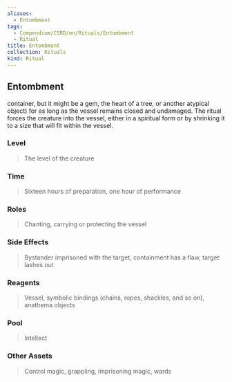 ```yaml
---
aliases:
  - Entombment
tags:
  - Compendium/CSRD/en/Rituals/Entombment
  - Ritual
title: Entombment
collection: Rituals
kind: Ritual
---
```

## Entombment
container, but it might be a gem, the heart of a tree, or another atypical object) for as long as the vessel remains closed and undamaged. The ritual forces the creature into the vessel, either in a spiritual form or by shrinking it to a size that will fit within the vessel. 
### Level 
>The level of the creature 
### Time 
>Sixteen hours of preparation, one hour of performance 
### Roles 
>Chanting, carrying or protecting the vessel 
### Side Effects 
>Bystander imprisoned with the target, containment has a flaw, target lashes out 
### Reagents 
>Vessel, symbolic bindings (chains, ropes, shackles, and so on), anathema objects 
### Pool 
>Intellect 
### Other Assets 
>Control magic, grappling, imprisoning magic, wards


